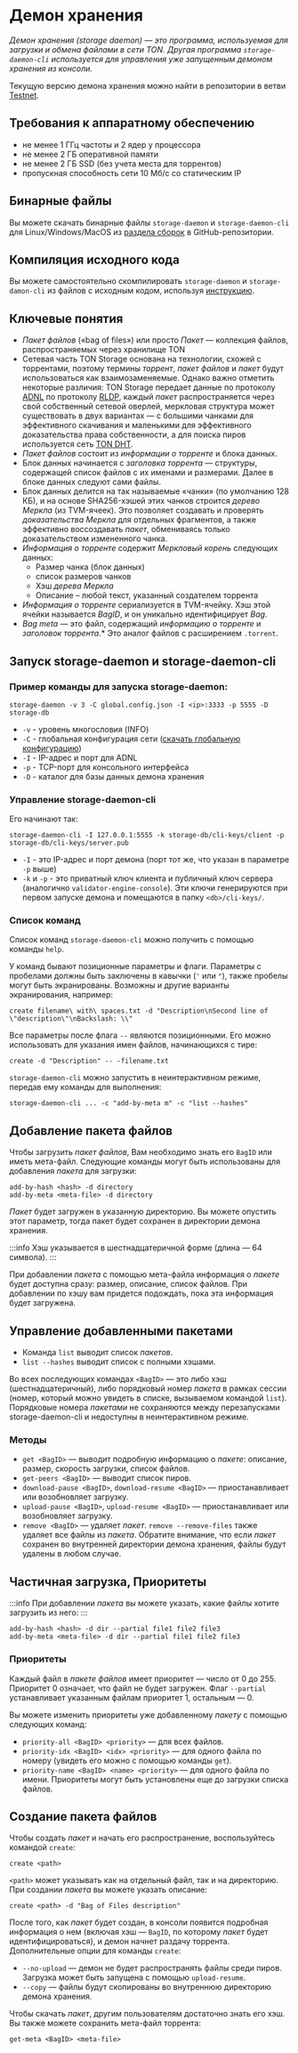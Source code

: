 # Демон хранения

*Демон хранения (storage daemon) — это программа, используемая для загрузки и обмена файлами в сети TON. Другая программа `storage-daemon-cli` используется для управления уже запущенным демоном хранения из консоли.*

Текущую версию демона хранения можно найти в репозитории в ветви [Testnet](https://github.com/ton-blockchain/ton/tree/testnet).

## Требования к аппаратному обеспечению

- не менее 1 ГГц частоты и 2 ядер у процессора
- не менее 2 ГБ оперативной памяти
- не менее 2 ГБ SSD (без учета места для торрентов)
- пропускная способность сети 10 Мб/с со статическим IP

## Бинарные файлы

Вы можете скачать бинарные файлы `storage-daemon` и `storage-daemon-cli` для Linux/Windows/MacOS из [раздела сборок](https://github.com/ton-blockchain/ton/releases/latest) в GitHub-репозитории.

## Компиляция исходного кода

Вы можете самостоятельно скомпилировать `storage-daemon` и `storage-damon-cli` из файлов с исходным кодом, используя [инструкцию](/v3/guidelines/smart-contracts/howto/compile/compilation-instructions#storage-daemon).

## Ключевые понятия

- *Пакет файлов* («bag of files») или просто *Пакет* — коллекция файлов, распространяемых через хранилище TON
- Сетевая часть TON Storage основана на технологии, схожей с торрентами, поэтому термины *торрент*, *пакет файлов* и *пакет* будут использоваться как взаимозаменяемые. Однако важно отметить некоторые различия: TON Storage передает данные по протоколу [ADNL](/v3/documentation/network/protocols/adnl/overview) по протоколу [RLDP](/v3/documentation/network/protocols/rldp), каждый *пакет* распространяется через свой собственный сетевой оверлей, меркловая структура может существовать в двух вариантах — с большими чанками для эффективного скачивания и маленькими для эффективного доказательства права собственности, а для поиска пиров используется сеть [TON DHT](/v3/documentation/network/protocols/dht/ton-dht).
- *Пакет файлов* состоит из *информации о торренте* и блока данных.
- Блок данных начинается с *заголовка торрента* — структуры, содержащей список файлов с их именами и размерами. Далее в блоке данных следуют сами файлы.
- Блок данных делится на так называемые «чанки» (по умолчанию 128 КБ), и на основе SHA256-хэшей этих чанков строится *дерево Меркла* (из TVM-ячеек). Это позволяет создавать и проверять *доказательства Меркла* для отдельных фрагментов, а также эффективно воссоздавать *пакет*, обмениваясь только доказательством измененного чанка.
- *Информация о торренте* содержит *Меркловый корень* следующих данных:
  - Размер чанка (блок данных)
  - список размеров чанков
  - Хэш *дерева Меркла*
  - Описание – любой текст, указанный создателем торрента
- *Информация о торренте* сериализуется в TVM-ячейку. Хэш этой ячейки называется *BagID*, и он уникально идентифицирует *Bag*.
- *Bag meta* — это файл, содержащий *информацию о торренте* и *заголовок торрента*.\* Это аналог файлов с расширением `.torrent`.

## Запуск storage-daemon и storage-daemon-cli

### Пример команды для запуска storage-daemon:

`storage-daemon -v 3 -C global.config.json -I <ip>:3333 -p 5555 -D storage-db`

- `-v` - уровень многословия (INFO)
- `-C` - глобальная конфигурация сети ([скачать глобальную конфигурацию](/v3/guidelines/smart-contracts/howto/compile/compilation-instructions#download-global-config))
- `-I` - IP-адрес и порт для ADNL
- `-p` - TCP-порт для консольного интерфейса
- `-D` - каталог для базы данных демона хранения

### Управление storage-daemon-cli

Его начинают так:

```
storage-daemon-cli -I 127.0.0.1:5555 -k storage-db/cli-keys/client -p storage-db/cli-keys/server.pub
```

- `-I` - это IP-адрес и порт демона (порт тот же, что указан в параметре `-p` выше)
- `-k` и `-p` - это приватный ключ клиента и публичный ключ сервера (аналогично `validator-engine-console`). Эти ключи генерируются при первом запуске демона и помещаются в папку `<db>/cli-keys/`.

### Список команд

Список команд `storage-daemon-cli` можно получить с помощью команды `help`.

У команд бывают позиционные параметры и флаги. Параметры с пробелами должны быть заключены в кавычки (`'` или `"`), также пробелы могут быть экранированы. Возможны и другие варианты экранирования, например:

```
create filename\ with\ spaces.txt -d "Description\nSecond line of \"description\"\nBackslash: \\"
```

Все параметры после флага `--` являются позиционными. Его можно использовать для указания имен файлов, начинающихся с тире:

```
create -d "Description" -- -filename.txt
```

`storage-daemon-cli` можно запустить в неинтерактивном режиме, передав ему команды для выполнения:

```
storage-daemon-cli ... -c "add-by-meta m" -c "list --hashes"
```

## Добавление пакета файлов

Чтобы загрузить *пакет файлов*, Вам необходимо знать его `BagID` или иметь мета-файл. Следующие команды могут быть использованы для добавления *пакета* для загрузки:

```
add-by-hash <hash> -d directory
add-by-meta <meta-file> -d directory
```

*Пакет* будет загружен в указанную директорию. Вы можете опустить этот параметр, тогда пакет будет сохранен в директории демона хранения.

:::info
Хэш указывается в шестнадцатеричной форме (длина — 64 символа).
:::

При добавлении *пакета* с помощью мета-файла информация о *пакете* будет доступна сразу: размер, описание, список файлов. При добавлении по хэшу вам придется подождать, пока эта информация будет загружена.

## Управление добавленными пакетами

- Команда `list` выводит список *пакетов*.
- `list --hashes` выводит список с полными хэшами.

Во всех последующих командах `<BagID>` — это либо хэш (шестнадцатеричный), либо порядковый номер *пакета* в рамках сессии (номер, который можно увидеть в списке, вызываемом командой `list`). Порядковые номера *пакетами* не сохраняются между перезапусками storage-daemon-cli и недоступны в неинтерактивном режиме.

### Методы

- `get <BagID>` — выводит подробную информацию о *пакете*: описание, размер, скорость загрузки, список файлов.
- `get-peers <BagID>` — выводит список пиров.
- `download-pause <BagID>`, `download-resume <BagID>` — приостанавливает или возобновляет загрузку.
- `upload-pause <BagID>`, `upload-resume <BagID>` — приостанавливает или возобновляет загрузку.
- `remove <BagID>` — удаляет *пакет*. `remove --remove-files` также удаляет все файлы из *пакета*. Обратите внимание, что если *пакет* сохранен во внутренней директории демона хранения, файлы будут удалены в любом случае.

## Частичная загрузка, Приоритеты

:::info
При добавлении *пакета* вы можете указать, какие файлы хотите загрузить из него:
:::

```
add-by-hash <hash> -d dir --partial file1 file2 file3
add-by-meta <meta-file> -d dir --partial file1 file2 file3
```

### Приоритеты

Каждый файл в *пакете файлов* имеет приоритет — число от 0 до 255. Приоритет 0 означает, что файл не будет загружен. Флаг `--partial` устанавливает указанным файлам приоритет 1, остальным — 0.

Вы можете изменить приоритеты уже добавленному *пакету* с помощью следующих команд:

- `priority-all <BagID> <priority>` — для всех файлов.
- `priority-idx <BagID> <idx> <priority>` — для одного файла по номеру (увидеть его можно с помощью команды `get`).
- `priority-name <BagID> <name> <priority>` — для одного файла по имени.
  Приоритеты могут быть установлены еще до загрузки списка файлов.

## Создание пакета файлов

Чтобы создать *пакет* и начать его распространение, воспользуйтесь командой `create`:

```
create <path>
```

`<path>` может указывать как на отдельный файл, так и на директорию. При создании *пакета* вы можете указать описание:

```
create <path> -d "Bag of Files description"
```

После того, как *пакет* будет создан, в консоли появится подробная информация о нем (включая хэш — `BagID`, по которому *пакет* будет идентифицироваться), и демон начнет раздачу торрента. Дополнительные опции для команды `create`:

- `--no-upload` — демон не будет распространять файлы среди пиров. Загрузка может быть запущена с помощью `upload-resume`.
- `--copy` — файлы будут скопированы во внутреннюю директорию демона хранения.

Чтобы скачать *пакет*, другим пользователям достаточно знать его хэш. Вы также можете сохранить мета-файл торрента:

```
get-meta <BagID> <meta-file>
```
